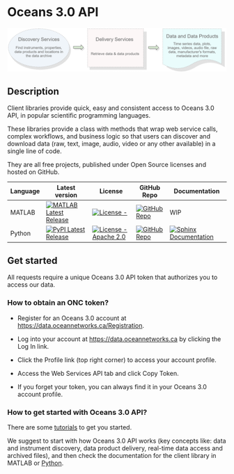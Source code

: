 # Oceans 3.0 API

<img src="https://raw.githubusercontent.com/OceanNetworksCanada/Oceans3.0-API/main/docs/_static/API%20Home%20-%20Overview.png" alt="API Overview">

## Description

Client libraries provide quick, easy and consistent access to Oceans 3.0 API, in popular scientific programming languages.

These libraries provide a class with methods that wrap web service calls, complex workflows, and business logic so that users can discover and download data (raw, text, image, audio, video or any other available) in a single line of code.

They are all free projects, published under Open Source licenses and hosted on GitHub.

| Language | Latest version                                                                                                                                                                         | License                                                                                                                                                                  | GitHub Repo                                                                                                                                   | Documentation                                                                                                                                                    |
| -------- | -------------------------------------------------------------------------------------------------------------------------------------------------------------------------------------- | ------------------------------------------------------------------------------------------------------------------------------------------------------------------------ | --------------------------------------------------------------------------------------------------------------------------------------------- | ---------------------------------------------------------------------------------------------------------------------------------------------------------------- |
| MATLAB   | [![MATLAB Latest Release](https://img.shields.io/badge/File_Exchange-2.2.0-blue)](https://www.mathworks.com/matlabcentral/fileexchange/74065-ocean-networks-canada-api-client-library) | [![License - ](https://img.shields.io/github/license/OceanNetworksCanada/api-matlab-client)](https://github.com/OceanNetworksCanada/api-matlab-client/blob/main/LICENSE) | [![GitHub Repo](https://img.shields.io/badge/api--matlab--client-gray?logo=github)](https://github.com/OceanNetworksCanada/api-matlab-client) | WIP                                                                                                                                                              |
| Python   | [![PyPI Latest Release](https://img.shields.io/pypi/v/onc.svg)](https://pypi.org/project/onc/)                                                                                         | [![License - Apache 2.0](https://img.shields.io/pypi/l/onc.svg)](https://github.com/OceanNetworksCanada/api-python-client/blob/main/LICENSE.txt)                         | [![GitHub Repo](https://img.shields.io/badge/api--python--client-gray?logo=github)](https://github.com/OceanNetworksCanada/api-python-client) | [![Sphinx Documentation](https://img.shields.io/badge/api--python--client-gray?logo=sphinx)](https://oceannetworkscanada.github.io/api-python-client/index.html) |

## Get started

All requests require a unique Oceans 3.0 API token that authorizes you to access our data.

### How to obtain an ONC token?

- Register for an Oceans 3.0 account at https://data.oceannetworks.ca/Registration.

- Log into your account at https://data.oceannetworks.ca by clicking the Log In link.

- Click the Profile link (top right corner) to access your account profile.

- Access the Web Services API tab and click Copy Token.

- If you forget your token, you can always find it in your Oceans 3.0 account profile.

### How to get started with Oceans 3.0 API?

There are some [tutorials](https://oceannetworkscanada.github.io/api-python-client/Tutorial/index.html) to get you started.

We suggest to start with how Oceans 3.0 API works (key concepts like: data and instrument discovery, data product delivery, real-time data access and archived files),
and then check the documentation for the client library in MATLAB or [Python](https://oceannetworkscanada.github.io/api-python-client/index.html).
